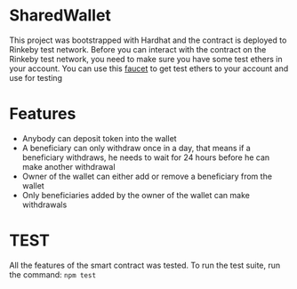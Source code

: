 # SharedWallet

This project was bootstrapped with Hardhat and the contract is deployed to Rinkeby test network. Before you can interact with the contract on the Rinkeby test network, you need to make sure you have some test ethers in your account. You can use this <a href="https://faucets.chain.link/rinkeby">faucet</a> to get test ethers to your account and use for testing

# Features

- Anybody can deposit token into the wallet
- A beneficiary can only withdraw once in a day, that means if a beneficiary withdraws, he needs to wait for 24 hours before he can make another withdrawal
- Owner of the wallet can either add or remove a beneficiary from the wallet
- Only beneficiaries added by the owner of the wallet can make withdrawals

# TEST

All the features of the smart contract was tested. To run the test suite, run the command: `npm test`
